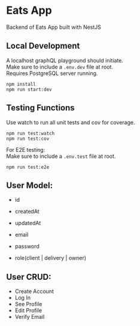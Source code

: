 # Eats App

Backend of Eats App built with NestJS

## Local Development
A localhost graphQL playground should initiate.
</br>
Make sure to include a <code>.env.dev</code> file at root.
</br>
Requires PostgreSQL server running.
```(bash)
npm install 
npm run start:dev
```

## Testing Functions
Use watch to run all unit tests and cov for coverage.
```
npm run test:watch
npm run test:cov
```
For E2E testing:<br/>
Make sure to include a <code>.env.test</code> file at root.
```
npm run test:e2e
```

## User Model:

-   id
-   createdAt
-   updatedAt

-   email
-   password
-   role(client | delivery | owner)

## User CRUD:

-   Create Account
-   Log In
-   See Profile
-   Edit Profile
-   Verify Email